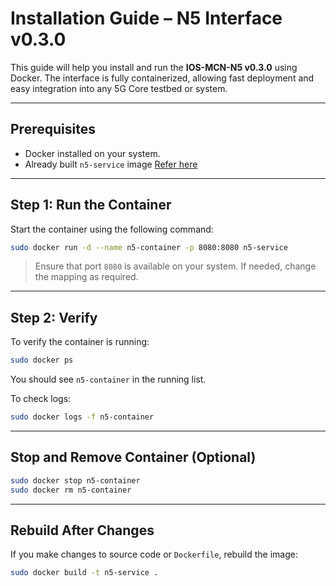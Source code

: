 
# Installation Guide – N5 Interface v0.3.0

This guide will help you install and run the **IOS-MCN-N5 v0.3.0** using Docker. The interface is fully containerized, allowing fast deployment and easy integration into any 5G Core testbed or system.

---

## Prerequisites

- Docker installed on your system.  
- Already built `n5-service` image [Refer here](./n5-developer-guide.md)

---

## Step 1: Run the Container

Start the container using the following command:

```bash
sudo docker run -d --name n5-container -p 8080:8080 n5-service
```

> Ensure that port `8080` is available on your system. If needed, change the mapping as required.

---

## Step 2: Verify

To verify the container is running:

```bash
sudo docker ps
```

You should see `n5-container` in the running list.

To check logs:

```bash
sudo docker logs -f n5-container
```

---

## Stop and Remove Container (Optional)

```bash
sudo docker stop n5-container
sudo docker rm n5-container
```

---

## Rebuild After Changes

If you make changes to source code or `Dockerfile`, rebuild the image:

```bash
sudo docker build -t n5-service .
```
